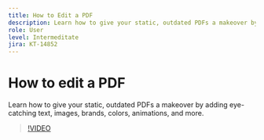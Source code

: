 ```yaml
---
title: How to Edit a PDF
description: Learn how to give your static, outdated PDFs a makeover by adding eye-catching text, images, brands, colors, animations, and more
role: User
level: Intermeditate
jira: KT-14852
---
```

# How to edit a PDF

Learn how to give your static, outdated PDFs a makeover by adding eye-catching text, images, brands, colors, animations, and more.

>[!VIDEO](https://video.tv.adobe.com/v/3427024?quality=12&learn=on&hidetitle=true)
